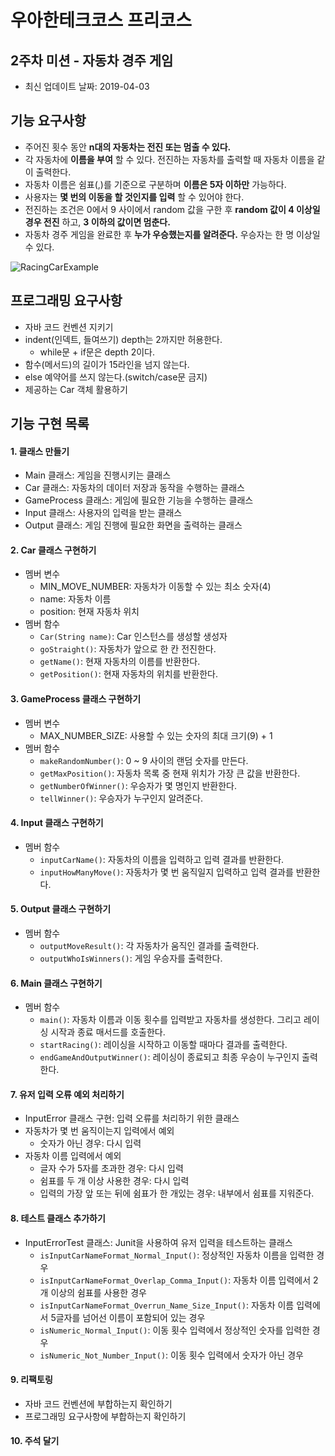 # 우아한테크코스 프리코스

## 2주차 미션 - 자동차 경주 게임
- 최신 업데이트 날짜: 2019-04-03

## 기능 요구사항
- 주어진 횟수 동안 **n대의 자동차는 전진 또는 멈출 수 있다.**
- 각 자동차에 **이름을 부여** 할 수 있다. 전진하는 자동차를 출력할 때 자동차 이름을 같이 출력한다.
- 자동차 이름은 쉼표(,)를 기준으로 구분하며 **이름은 5자 이하만** 가능하다.
- 사용자는 **몇 번의 이동을 할 것인지를 입력** 할 수 있어야 한다.
- 전진하는 조건은 0에서 9 사이에서 random 값을 구한 후 **random 값이 4 이상일 경우 전진** 하고, **3 이하의 값이면 멈춘다.**
- 자동차 경주 게임을 완료한 후 **누가 우승했는지를 알려준다.** 우승자는 한 명 이상일 수 있다.

![RacingCarExample](https://user-images.githubusercontent.com/34755287/55400712-94fd0080-5589-11e9-850d-5bd2a01c1881.png)

## 프로그래밍 요구사항
- 자바 코드 컨벤션 지키기
- indent(인덱트, 들여쓰기) depth는 2까지만 허용한다.
  - while문 + if문은 depth 2이다.
- 함수(메서드)의 길이가 15라인을 넘지 않는다.
- else 예약어를 쓰지 않는다.(switch/case문 금지)
- 제공하는 Car 객체 활용하기

## 기능 구현 목록
#### 1. 클래스 만들기
- Main 클래스: 게임을 진행시키는 클래스
- Car 클래스: 자동차의 데이터 저장과 동작을 수행하는 클래스
- GameProcess 클래스: 게임에 필요한 기능을 수행하는 클래스
- Input 클래스: 사용자의 입력을 받는 클래스
- Output 클래스: 게임 진행에 필요한 화면을 출력하는 클래스

#### 2. Car 클래스 구현하기
- 멤버 변수
  - MIN_MOVE_NUMBER: 자동차가 이동할 수 있는 최소 숫자(4)
  - name: 자동차 이름
  - position: 현재 자동차 위치
- 멤버 함수
  - ```Car(String name)```: Car 인스턴스를 생성할 생성자
  - ```goStraight()```: 자동차가 앞으로 한 칸 전진한다.
  - ```getName()```: 현재 자동차의 이름를 반환한다.
  - ```getPosition()```: 현재 자동차의 위치를 반환한다.

#### 3. GameProcess 클래스 구현하기
- 멤버 변수
  - MAX_NUMBER_SIZE: 사용할 수 있는 숫자의 최대 크기(9) + 1
- 멤버 함수
  - ```makeRandomNumber()```: 0 ~ 9 사이의 랜덤 숫자를 만든다.
  - ```getMaxPosition()```: 자동차 목록 중 현재 위치가 가장 큰 값을 반환한다.
  - ```getNumberOfWinner()```: 우승자가 몇 명인지 반환한다.
  - ```tellWinner()```: 우승자가 누구인지 알려준다.

#### 4. Input 클래스 구현하기
- 멤버 함수
  - ```inputCarName()```: 자동차의 이름을 입력하고 입력 결과를 반환한다.
  - ```inputHowManyMove()```: 자동차가 몇 번 움직일지 입력하고 입력 결과를 반환한다.

#### 5. Output 클래스 구현하기
- 멤버 함수
  - ```outputMoveResult()```: 각 자동차가 움직인 결과를 출력한다.
  - ```outputWhoIsWinners()```: 게임 우승자를 출력한다.

#### 6. Main 클래스 구현하기
- 멤버 함수
  - ```main()```: 자동차 이름과 이동 횟수를 입력받고 자동차를 생성한다. 그리고 레이싱 시작과 종료 매서드를 호출한다.
  - ```startRacing()```: 레이싱을 시작하고 이동할 때마다 결과를 출력한다.
  - ```endGameAndOutputWinner()```: 레이싱이 종료되고 최종 우승이 누구인지 출력한다.

#### 7. 유저 입력 오류 예외 처리하기
- InputError 클래스 구현: 입력 오류를 처리하기 위한 클래스
- 자동차가 몇 번 움직이는지 입력에서 예외
  - 숫자가 아닌 경우: 다시 입력
- 자동차 이름 입력에서 예외
  - 글자 수가 5자를 초과한 경우: 다시 입력
  - 쉼표를 두 개 이상 사용한 경우: 다시 입력
  - 입력의 가장 앞 또는 뒤에 쉼표가 한 개있는 경우: 내부에서 쉼표를 지워준다.

#### 8. 테스트 클래스 추가하기
- InputErrorTest 클래스: Junit을 사용하여 유저 입력을 테스트하는 클래스
  - ```isInputCarNameFormat_Normal_Input()```: 정상적인 자동차 이름을 입력한 경우
  - ```isInputCarNameFormat_Overlap_Comma_Input()```: 자동차 이름 입력에서 2개 이상의 쉼표를 사용한 경우
  - ```isInputCarNameFormat_Overrun_Name_Size_Input()```: 자동차 이름 입력에서 5글자를 넘어선 이름이 포함되어 있는 경우
  - ```isNumeric_Normal_Input()```: 이동 횟수 입력에서 정상적인 숫자를 입력한 경우
  - ```isNumeric_Not_Number_Input()```: 이동 횟수 입력에서 숫자가 아닌 경우

#### 9. 리팩토링
- 자바 코드 컨벤션에 부합하는지 확인하기
- 프로그래밍 요구사항에 부합하는지 확인하기

#### 10. 주석 달기
